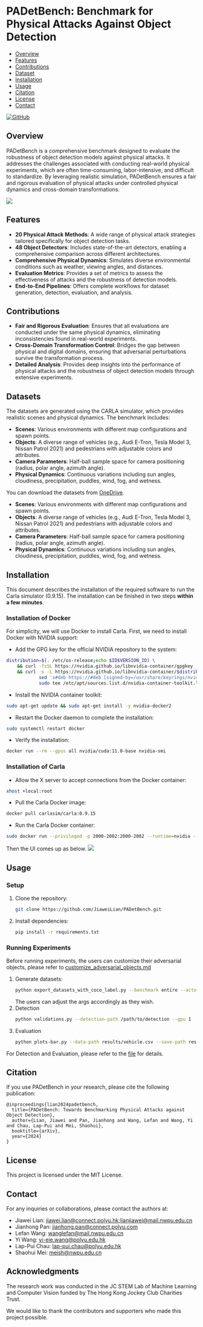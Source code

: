 # PADetBench: Benchmark for Physical Attacks Against Object Detection

- [Overview](#overview)
- [Features](#features)
- [Contributions](#contributions)
- [Dataset](#dataset)
- [Installation](#installation)
- [Usage](#usage)
- [Citation](#citation)
- [License](#license)
- [Contact](#contact)

[![GitHub](https://img.shields.io/badge/GitHub-Repository-blue)](https://github.com/JiaweiLian/Benchmarking_Physical_Attack)

## Overview

PADetBench is a comprehensive benchmark designed to evaluate the robustness of object detection models against physical attacks. It addresses the challenges associated with conducting real-world physical experiments, which are often time-consuming, labor-intensive, and difficult to standardize. By leveraging realistic simulation, PADetBench ensures a fair and rigorous evaluation of physical attacks under controlled physical dynamics and cross-domain transformations.

![](./images/overview.jpg)

## Features

- **20 Physical Attack Methods**: A wide range of physical attack strategies tailored specifically for object detection tasks.
- **48 Object Detectors**: Includes state-of-the-art detectors, enabling a comprehensive comparison across different architectures.
- **Comprehensive Physical Dynamics**: Simulates diverse environmental conditions such as weather, viewing angles, and distances.
- **Evaluation Metrics**: Provides a set of metrics to assess the effectiveness of attacks and the robustness of detection models.
- **End-to-End Pipelines**: Offers complete workflows for dataset generation, detection, evaluation, and analysis.

## Contributions

- **Fair and Rigorous Evaluation**: Ensures that all evaluations are conducted under the same physical dynamics, eliminating inconsistencies found in real-world experiments.
- **Cross-Domain Transformation Control**: Bridges the gap between physical and digital domains, ensuring that adversarial perturbations survive the transformation process.
- **Detailed Analysis**: Provides deep insights into the performance of physical attacks and the robustness of object detection models through extensive experiments.

## Datasets

The datasets are generated using the CARLA simulator, which provides realistic scenes and physical dynamics. The benchmark includes:

- **Scenes**: Various environments with different map configurations and spawn points.
- **Objects**: A diverse range of vehicles (e.g., Audi E-Tron, Tesla Model 3, Nissan Patrol 2021) and pedestrians with adjustable colors and attributes.
- **Camera Parameters**: Half-ball sample space for camera positioning (radius, polar angle, azimuth angle).
- **Physical Dynamics**: Continuous variations including sun angles, cloudiness, precipitation, puddles, wind, fog, and wetness.

You can download the datasets from [OneDrive](https://connectpolyu-my.sharepoint.com/:u:/g/personal/23123377r_connect_polyu_hk/EZaKLcwMeQZBkzmI7RJgxXkBqGYFLpqKLIzt1uAmZYWEIg).

- **Scenes**: Various environments with different map configurations and spawn points.
- **Objects**: A diverse range of vehicles (e.g., Audi E-Tron, Tesla Model 3, Nissan Patrol 2021) and pedestrians with adjustable colors and attributes.
- **Camera Parameters**: Half-ball sample space for camera positioning (radius, polar angle, azimuth angle).
- **Physical Dynamics**: Continuous variations including sun angles, cloudiness, precipitation, puddles, wind, fog, and wetness.

## Installation
This document describes the installation of the required software to run the Carla simulator (0.9.15). The installation can be finished in two steps **within a few minutes**. 
### Installation of Docker
For simplicity, we will use Docker to install Carla. First, we need to install Docker with NVIDIA support:
- Add the GPG key for the official NVIDIA repository to the system:
```bash
distribution=$(. /etc/os-release;echo $ID$VERSION_ID) \
    && curl -fsSL https://nvidia.github.io/libnvidia-container/gpgkey | sudo gpg --dearmor -o /usr/share/keyrings/nvidia-container-toolkit-keyring.gpg \
    && curl -s -L https://nvidia.github.io/libnvidia-container/$distribution/libnvidia-container.list | \
            sed 's#deb https://#deb [signed-by=/usr/share/keyrings/nvidia-container-toolkit-keyring.gpg] https://#g' | \
            sudo tee /etc/apt/sources.list.d/nvidia-container-toolkit.list
```
- Install the NVIDIA container toolkit:
```bash
sudo apt-get update && sudo apt-get install -y nvidia-docker2
```
- Restart the Docker daemon to complete the installation:
```bash
sudo systemctl restart docker
```
- Verify the installation:
```bash
docker run --rm --gpus all nvidia/cuda:11.0-base nvidia-smi
```

### Installation of Carla
- Allow the X server to accept connections from the Docker container:
```bash
xhost +local:root
```
- Pull the Carla Docker image:
```bash
docker pull carlasim/carla:0.9.15
```
- Run the Carla Docker container:
```bash
sudo docker run --privileged -p 2000-2002:2000-2002 --runtime=nvidia --gpus all -e DISPLAY=$DISPLAY -e XAUTHORITY=$XAUTHORITY -e SDL_VIDEODRIVER=x11 -v /tmp/.X11-unix:/tmp/.X11-unix -it carlasim/carla:0.9.15 ./CarlaUE4.sh
```
Then the UI comes up as below.
![](./images/ui_carlaue4.jpg)

## Usage

### Setup

1. Clone the repository:
   ```bash
   git clone https://github.com/JiaweiLian/PADetBench.git
   ```
2. Install dependencies:
    ```bash
    pip install -r requirements.txt
    ```
### Running Experiments

Before running experiments, the users can customize their adversarial objects, please refer to [customize_adversarial_objects.md](./documents/customize_adversarial_objects.md)

1. Generate datasets:
    ```bash
    python export_datasets_with_coco_label.py --benchmark entire --actor-type vehicle --adv-type random
    ```
    The users can adjust the args accordingly as they wish.
2. Detection
    ```bash
    python validations.py --detection-path /path/to/detection --gpu 1
    ```
3. Evaluation
    ```bash
    python plots-bar.py --data-path results/vehicle.csv --save-path results/vehicle-bar.pdf
    ```
For Detection and Evaluation, please refer to the [file](./auto-detect-validation/README.md) for details.

## Citation

If you use PADetBench in your research, please cite the following publication:

```
@inproceedings{lian2024padetbench,
  title={PADetBench: Towards Benchmarking Physical Attacks against Object Detection},
  author={Lian, Jiawei and Pan, Jianhong and Wang, Lefan and Wang, Yi and Chau, Lap-Pui and Mei, Shaohui},
  booktitle={arXiv},
  year={2024}
}
```

## License

This project is licensed under the MIT License.

## Contact

For any inquiries or collaborations, please contact the authors at:

* Jiawei Lian: jiawei.lian@connect.polyu.hk;lianjiawei@mail.nwpu.edu.cn
* Jianhong Pan: jianhong.pan@connect.polyu.com
* Lefan Wang: wanglefan@mail.nwpu.edu.cn
* Yi Wang: yi-eie.wang@polyu.edu.hk
* Lap-Pui Chau: lap-pui.chau@polyu.edu.hk
* Shaohui Mei: meish@nwpu.edu.cn

## Acknowledgments  

The research work was conducted in the JC STEM Lab of Machine Learning and Computer Vision funded by The Hong Kong Jockey Club Charities Trust.

We would like to thank the contributors and supporters who made this project possible.
